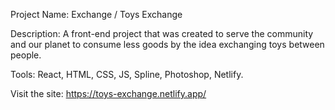 Project Name: Exchange / Toys Exchange

Description: A front-end project that was created to serve the community and our planet to consume less goods by the idea exchanging toys between people.

Tools: React, HTML, CSS, JS, Spline, Photoshop, Netlify.

Visit the site: https://toys-exchange.netlify.app/

